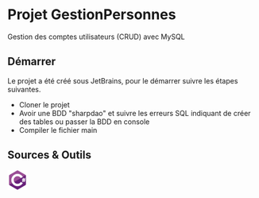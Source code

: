 # Projet GestionPersonnes

Gestion des comptes utilisateurs (CRUD) avec MySQL

## Démarrer

Le projet a été créé sous JetBrains, pour le démarrer suivre les étapes suivantes.

- Cloner le projet
- Avoir une BDD "sharpdao" et suivre les erreurs SQL indiquant de créer des tables ou passer la BDD en console
- Compiler le fichier main

## Sources & Outils

<a href="https://www.w3schools.com/cs/" target="_blank" rel="noreferrer"> <img src="https://raw.githubusercontent.com/devicons/devicon/master/icons/csharp/csharp-original.svg" alt="csharp" width="40" height="40"/> </a>
